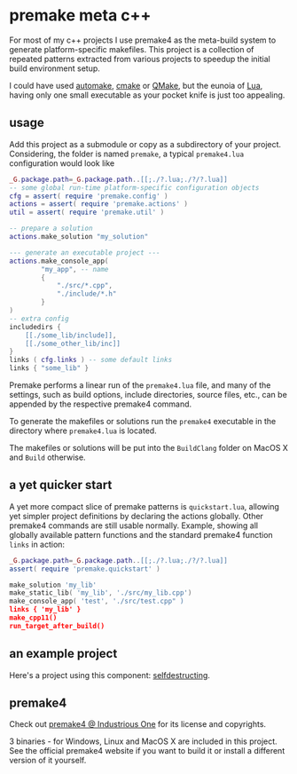 premake meta c++
================

For most of my c++ projects I use premake4 as the meta-build system to generate platform-specific makefiles. This project is a collection of repeated patterns extracted from various projects to speedup the initial build environment setup.

I could have used [automake](http://www.gnu.org/software/automake/), [cmake](http://www.cmake.org/) or [QMake](http://qt-project.org/doc/qt-5.0/qtdoc/qmake-project-files.html), but the eunoia of [Lua](http://www.lua.org/), having only one small executable as your pocket knife is just too appealing.

usage
-----

Add this project as a submodule or copy as a subdirectory of your project. Considering, the folder is named `premake`, a typical `premake4.lua` configuration would look like


```lua
_G.package.path=_G.package.path..[[;./?.lua;./?/?.lua]]
-- some global run-time platform-specific configuration objects
cfg = assert( require 'premake.config' )
actions = assert( require 'premake.actions' )
util = assert( require 'premake.util' )

-- prepare a solution
actions.make_solution "my_solution"

--- generate an executable project ---
actions.make_console_app(
		"my_app", -- name
		{
			"./src/*.cpp",
			"./include/*.h"
		}
)
-- extra config
includedirs {
	[[./some_lib/include]],
	[[./some_other_lib/inc]]			
}
links ( cfg.links ) -- some default links
links { "some_lib" }
```

Premake performs a linear run of the `premake4.lua` file, and many of the settings, such as build options, include directories, source files, etc., can be appended by the respective premake4 command.

To generate the makefiles or solutions run the `premake4` executable in the directory where `premake4.lua` is located.

The makefiles or solutions will be put into the `BuildClang` folder on MacOS X and `Build` otherwise.

a yet quicker start
-------------------

A yet more compact slice of premake patterns is `quickstart.lua`, allowing yet simpler project definitions by declaring the actions globally. Other premake4 commands are still usable normally. Example, showing all globally available pattern functions and the standard premake4 function `links` in action:

```lua
_G.package.path=_G.package.path..[[;./?.lua;./?/?.lua]]
assert( require 'premake.quickstart' )

make_solution 'my_lib'
make_static_lib( 'my_lib', './src/my_lib.cpp')
make_console_app( 'test', './src/test.cpp" )
links { 'my_lib' }
make_cpp11()
run_target_after_build()
```

an example project
------------------

Here's a project using this component: [selfdestructing](https://github.com/d-led/selfdestructing).

premake4
--------

Check out [premake4 @ Industrious One](http://industriousone.com/premake) for its license and copyrights.

3 binaries - for Windows, Linux and MacOS X are included in this project. See the official premake4 website if you want to build it or install a different version of it yourself.
